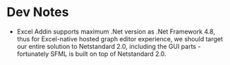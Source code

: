 # Dev Notes

* Excel Addin supports maximum .Net version as .Net Framework 4.8, thus for Excel-native hosted graph editor experience, we should target our entire solution to Netstandard 2.0, including the GUI parts - fortunately SFML is built on top of Netstandard 2.0.